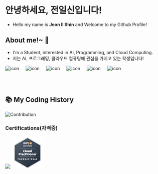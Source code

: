 # 안녕하세요, 전일신입니다!
- Hello my name is **Jeon Il Shin** and Welcome to my Github Profile!

## About me!~ 👋
- I'm a Student, interested in AI, Programming, and Cloud Computing.
- 저는 AI, 프로그래밍, 클라우드 컴퓨팅에 관심을 가지고 있는 학생입니다!
<div style="display: flex; align-items: flex-start;"><img src="https://techstack-generator.vercel.app/aws-icon.svg" alt="icon" width="65" height="65" /><img src="https://techstack-generator.vercel.app/github-icon.svg" alt="icon" width="65" height="65" /><img src="https://techstack-generator.vercel.app/python-icon.svg" alt="icon" width="65" height="65" /><img src="https://techstack-generator.vercel.app/docker-icon.svg" alt="icon" width="65" height="65" /><img src="https://techstack-generator.vercel.app/kubernetes-icon.svg" alt="icon" width="65" height="65" /><img src="https://techstack-generator.vercel.app/webpack-icon.svg" alt="icon" width="65" height="65" /></div>

## 📚 My Coding History
![Contribution](https://github-readme-stats.vercel.app/api?username=jeonilshin&count_private=true&show_icons=true&theme=prussian&include_all_commits=true&count_private=true)

### Certifications(자격증)
<a href="https://www.credly.com/badges/7c49e950-e8a8-4e40-a82c-9a3b1f67cc85/public_url"><img src="Badges/AWS-SSA.png"/></a>
<a href="https://www.credly.com/badges/f85963c4-93d1-42f9-8cbb-afe7c21d3130/public_url"><img src="Badges/AWS-CPF.png" width="102" height="102"/></a>
